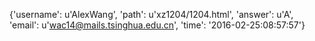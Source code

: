 {'username': u'AlexWang', 'path': u'xz1204/1204.html', 'answer': u'A', 'email': u'wac14@mails.tsinghua.edu.cn', 'time': '2016-02-25:08:57:57'}